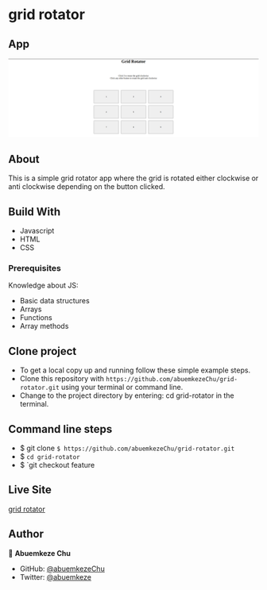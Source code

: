 # grid rotator

## App

![App View](assets/images/image.png)

## About

This is a simple grid rotator app where the grid is rotated either clockwise or anti clockwise depending on the button clicked.

## Build With

- Javascript
- HTML
- CSS

### Prerequisites

Knowledge about JS:

- Basic data structures
- Arrays
- Functions
- Array methods

## Clone project

- To get a local copy up and running follow these simple example steps.
- Clone this repository with `https://github.com/abuemkezeChu/grid-rotator.git` using your terminal or command line.
- Change to the project directory by entering: cd grid-rotator in the terminal.

## Command line steps

- $ git clone `$ https://github.com/abuemkezeChu/grid-rotator.git`
- $ `cd grid-rotator`
- $ `git checkout feature

## Live Site

[grid rotator](https://abuemkezechu.github.io/grid-rotator/)

## Author

👤 **Abuemkeze Chu**

- GitHub: [@abuemkezeChu](https://github.com/abuemkezeChu)
- Twitter: [@abuemkeze](https://twitter.com/abuemkeze)
